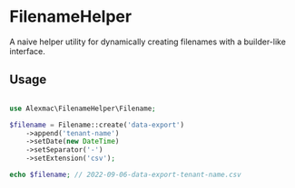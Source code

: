 # FilenameHelper

A naive helper utility for dynamically creating filenames with a builder-like interface.

## Usage

```php

use Alexmac\FilenameHelper\Filename;

$filename = Filename::create('data-export')
    ->append('tenant-name')
    ->setDate(new DateTime)
    ->setSeparator('-')
    ->setExtension('csv');

echo $filename; // 2022-09-06-data-export-tenant-name.csv

```
